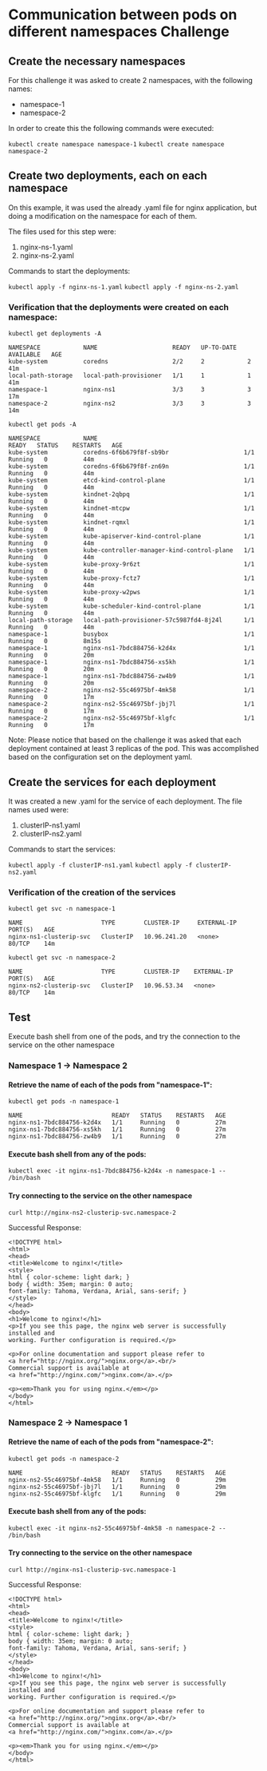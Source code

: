 # Communication between pods on different namespaces Challenge

## Create the necessary namespaces

For this challenge it was asked to create 2 namespaces, with the following names:

- namespace-1
- namespace-2

In order to create this the following commands were executed: 

`kubectl create namespace namespace-1`
`kubectl create namespace namespace-2`

## Create two deployments, each on each namespace

On this example, it was used the already .yaml file for nginx application, but doing a modification on the namespace for each of them. 

The files used for this step were:

1. nginx-ns-1.yaml
2. nginx-ns-2.yaml

Commands to start the deployments: 

`kubectl apply -f nginx-ns-1.yaml`
`kubectl apply -f nginx-ns-2.yaml`

### Verification that the deployments were created on each namespace:

`kubectl get deployments -A`

```
NAMESPACE            NAME                     READY   UP-TO-DATE   AVAILABLE   AGE
kube-system          coredns                  2/2     2            2           41m
local-path-storage   local-path-provisioner   1/1     1            1           41m
namespace-1          nginx-ns1                3/3     3            3           17m
namespace-2          nginx-ns2                3/3     3            3           14m
```

`kubectl get pods -A`

```
NAMESPACE            NAME                                         READY   STATUS    RESTARTS   AGE
kube-system          coredns-6f6b679f8f-sb9br                     1/1     Running   0          44m
kube-system          coredns-6f6b679f8f-zn69n                     1/1     Running   0          44m
kube-system          etcd-kind-control-plane                      1/1     Running   0          44m
kube-system          kindnet-2qbpq                                1/1     Running   0          44m
kube-system          kindnet-mtcpw                                1/1     Running   0          44m
kube-system          kindnet-rqmxl                                1/1     Running   0          44m
kube-system          kube-apiserver-kind-control-plane            1/1     Running   0          44m
kube-system          kube-controller-manager-kind-control-plane   1/1     Running   0          44m
kube-system          kube-proxy-9r6zt                             1/1     Running   0          44m
kube-system          kube-proxy-fctz7                             1/1     Running   0          44m
kube-system          kube-proxy-w2pws                             1/1     Running   0          44m
kube-system          kube-scheduler-kind-control-plane            1/1     Running   0          44m
local-path-storage   local-path-provisioner-57c5987fd4-8j24l      1/1     Running   0          44m
namespace-1          busybox                                      1/1     Running   0          8m15s
namespace-1          nginx-ns1-7bdc884756-k2d4x                   1/1     Running   0          20m
namespace-1          nginx-ns1-7bdc884756-xs5kh                   1/1     Running   0          20m
namespace-1          nginx-ns1-7bdc884756-zw4b9                   1/1     Running   0          20m
namespace-2          nginx-ns2-55c46975bf-4mk58                   1/1     Running   0          17m
namespace-2          nginx-ns2-55c46975bf-jbj7l                   1/1     Running   0          17m
namespace-2          nginx-ns2-55c46975bf-klgfc                   1/1     Running   0          17m
```

Note: Please notice that based on the challenge it was asked that each deployment contained at least 3 replicas of the pod. This was accomplished based on the configuration set on the deployment yaml. 

## Create the services for each deployment

It was created a new .yaml for the service of each deployment. The file names used were: 

1. clusterIP-ns1.yaml
2. clusterIP-ns2.yaml

Commands to start the services: 

`kubectl apply -f clusterIP-ns1.yaml`
`kubectl apply -f clusterIP-ns2.yaml`

### Verification of the creation of the services

`kubectl get svc -n namespace-1`

```
NAME                      TYPE        CLUSTER-IP     EXTERNAL-IP   PORT(S)   AGE
nginx-ns1-clusterip-svc   ClusterIP   10.96.241.20   <none>        80/TCP    14m
```

`kubectl get svc -n namespace-2`

```
NAME                      TYPE        CLUSTER-IP    EXTERNAL-IP   PORT(S)   AGE
nginx-ns2-clusterip-svc   ClusterIP   10.96.53.34   <none>        80/TCP    14m
```

## Test

Execute bash shell from one of the pods, and try the connection to the service on the other namespace

### Namespace 1 -> Namespace 2

#### Retrieve the name of each of the pods from "namespace-1":

`kubectl get pods -n namespace-1`

```
NAME                         READY   STATUS    RESTARTS   AGE
nginx-ns1-7bdc884756-k2d4x   1/1     Running   0          27m
nginx-ns1-7bdc884756-xs5kh   1/1     Running   0          27m
nginx-ns1-7bdc884756-zw4b9   1/1     Running   0          27m
```

#### Execute bash shell from any of the pods:

`kubectl exec -it nginx-ns1-7bdc884756-k2d4x -n namespace-1 -- /bin/bash`

#### Try connecting to the service on the other namespace

`curl http://nginx-ns2-clusterip-svc.namespace-2`

Successful Response: 

```
<!DOCTYPE html>
<html>
<head>
<title>Welcome to nginx!</title>
<style>
html { color-scheme: light dark; }
body { width: 35em; margin: 0 auto;
font-family: Tahoma, Verdana, Arial, sans-serif; }
</style>
</head>
<body>
<h1>Welcome to nginx!</h1>
<p>If you see this page, the nginx web server is successfully installed and
working. Further configuration is required.</p>

<p>For online documentation and support please refer to
<a href="http://nginx.org/">nginx.org</a>.<br/>
Commercial support is available at
<a href="http://nginx.com/">nginx.com</a>.</p>

<p><em>Thank you for using nginx.</em></p>
</body>
</html>
```

### Namespace 2 -> Namespace 1

#### Retrieve the name of each of the pods from "namespace-2":

`kubectl get pods -n namespace-2`

```
NAME                         READY   STATUS    RESTARTS   AGE
nginx-ns2-55c46975bf-4mk58   1/1     Running   0          29m
nginx-ns2-55c46975bf-jbj7l   1/1     Running   0          29m
nginx-ns2-55c46975bf-klgfc   1/1     Running   0          29m
```

#### Execute bash shell from any of the pods:

`kubectl exec -it nginx-ns2-55c46975bf-4mk58 -n namespace-2 -- /bin/bash`

#### Try connecting to the service on the other namespace

`curl http://nginx-ns1-clusterip-svc.namespace-1`

Successful Response: 

```
<!DOCTYPE html>
<html>
<head>
<title>Welcome to nginx!</title>
<style>
html { color-scheme: light dark; }
body { width: 35em; margin: 0 auto;
font-family: Tahoma, Verdana, Arial, sans-serif; }
</style>
</head>
<body>
<h1>Welcome to nginx!</h1>
<p>If you see this page, the nginx web server is successfully installed and
working. Further configuration is required.</p>

<p>For online documentation and support please refer to
<a href="http://nginx.org/">nginx.org</a>.<br/>
Commercial support is available at
<a href="http://nginx.com/">nginx.com</a>.</p>

<p><em>Thank you for using nginx.</em></p>
</body>
</html>
```
